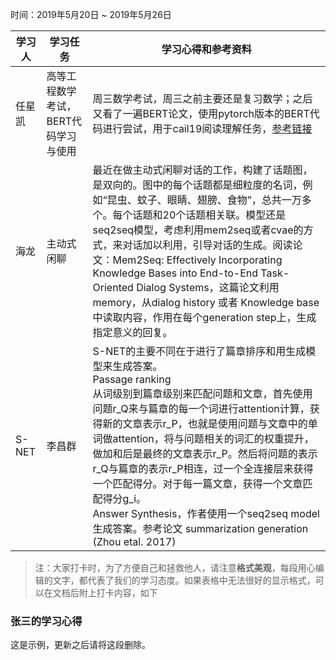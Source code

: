 时间：2019年5月20日 ~ 2019年5月26日

学习人|学习任务|学习心得和参考资料
------ | ------ | ------ 
任星凯 | 高等工程数学考试，BERT代码学习与使用 | 周三数学考试，周三之前主要还是复习数学；之后又看了一遍BERT论文，使用pytorch版本的BERT代码进行尝试，用于cail19阅读理解任务，[参考链接](https://evilpsycho.github.io/2019/05/16/Kaggle-Jigsaw-%E6%81%B6%E6%84%8F%E8%AF%84%E8%AE%BA%E8%AF%86%E5%88%AB-bert/)
海龙 | 主动式闲聊 | 最近在做主动式闲聊对话的工作，构建了话题图，是双向的。图中的每个话题都是细粒度的名词，例如“昆虫、蚊子、眼睛、翅膀、食物”，总共一万多个。每个话题和20个话题相关联。模型还是seq2seq模型，考虑利用mem2seq或者cvae的方式，来对话加以利用，引导对话的生成。阅读论文：Mem2Seq: Effectively Incorporating Knowledge Bases into End-to-End Task-Oriented Dialog Systems，这篇论文利用memory，从dialog history 或者 Knowledge base 中读取内容，作用在每个generation step上，生成指定意义的回复。
S-NET | 李昌群 | S-NET的主要不同在于进行了篇章排序和用生成模型来生成答案。<br />Passage ranking<br />从词级别到篇章级别来匹配问题和文章，首先使用问题r_Q来与篇章的每一个词进行attention计算，获得新的文章表示r_P，也就是使用问题与文章中的单词做attention，将与问题相关的词汇的权重提升，做加和后是最终的文章表示r_P。然后将问题的表示r_Q与篇章的表示r_P相连，过一个全连接层来获得一个匹配得分。对于每一篇文章，获得一个文章匹配得分g_i。<br />Answer Synthesis，作者使用一个seq2seq model生成答案。参考论文 summarization generation (Zhou etal. 2017) 


> 注：大家打卡时，为了方便自己和拯救他人，请注意**格式美观**，每段用心编辑的文字，都代表了我们的学习态度。如果表格中无法很好的显示格式，可以在文档后附上打卡内容，如下

### 张三的学习心得
这是示例，更新之后请将这段删除。

